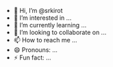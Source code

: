 - 👋 Hi, I’m @srkirot
- 👀 I’m interested in ...
- 🌱 I’m currently learning ...
- 💞️ I’m looking to collaborate on ...
- 📫 How to reach me ...
- 😄 Pronouns: ...
- ⚡ Fun fact: ...

<!---
srkirot/srkirot is a ✨ special ✨ repository because its `README.md` (this file) appears on your GitHub profile.
You can click the Preview link to take a look at your changes.
--->
